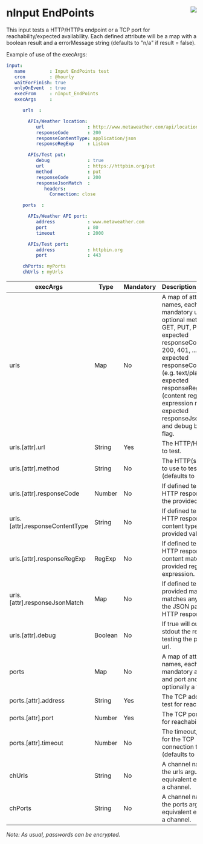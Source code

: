 # nInput EndPoints <a href="/"><img align="right" src="/images/logo.png"></a>

This input tests a HTTP/HTTPs endpoint or a TCP port for reachability/expected availability. Each defined attribute will be a map with a boolean result and a errorMessage string (defaults to "n/a" if result = false).

Example of use of the execArgs:

```yaml
input: 	
   name         : Input EndPoints test
   cron         : @hourly
   waitForFinish: true
   onlyOnEvent  : true
   execFrom     : nInput_EndPoints
   execArgs     :

      urls  :

        APIs/Weather location:
           url                : http://www.metaweather.com/api/location/search/?query=Lisbon
           responseCode       : 200
           responseContentType: application/json
           responseRegExp     : Lisbon

        APIs/Test put:
           debug              : true
           url                : https://httpbin.org/put
           method             : put
           responseCode       : 200
           responseJsonMatch  : 
              headers:
                Connection: close

      ports  :

        APIs/Weather API port:
           address            : www.metaweather.com
           port               : 80
           timeout            : 2000

        APIs/Test port:
           address            : httpbin.org
           port               : 443

      chPorts: myPorts
      chUrls : myUrls
``` 

| execArgs | Type | Mandatory | Description | 
| -------- | ---- | --------- |:----------- |
| urls | Map | No | A map of attribute names, each with a mandatory url and optional method (e.g. GET, PUT, POST, ...), expected responseCode (e.g. 200, 401, ...), expected responseContentType (e.g. text/plain, ...), expected responseRegExp (content regular expression match), expected responseJsonMatch and debug boolean flag. |
| urls.[attr].url | String | Yes | The HTTP/HTTPs url to test. |
| urls.[attr].method | String | No | The HTTP(s) method to use to test the url (defaults to "GET"). |
| urls.[attr].responseCode | Number | No | If defined tests if the HTTP response was the provided value. |
| urls.[attr].responseContentType | String | No | If defined tests if the HTTP response content type was the provided value. |
| urls.[attr].responseRegExp | RegExp | No | If defined tests if the HTTP response content matches the provided regular expression. |
| urls.[attr].responseJsonMatch | Map | No | If defined tests if the provided map matches any entry of the JSON parsed HTTP response. |
| urls.[attr].debug | Boolean | No | If true will output to stdout the result of testing the provided url. |
| ports | Map | No | A map of attribute names, each with a mandatory address and port and optionally a timeout. |
| ports.[attr].address | String | Yes | The TCP address to test for reachability. |
| ports.[attr].port | Number | Yes | The TCP port to test for reachability. |
| ports.[attr].timeout | Number | No | The timeout, in ms, for the TCP connection test (defaults to 1500ms). |
| chUrls | String | No | A channel name for the urls argument equivalent entries on a channel. |
| chPorts | String | No | A channel name for the ports argument equivalent entries on a channel. |

*Note: As usual, passwords can be encrypted.*